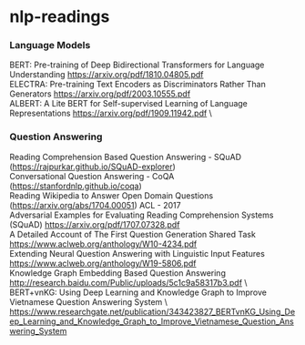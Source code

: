 # nlp-readings


### Language Models

BERT: Pre-training of Deep Bidirectional Transformers for Language Understanding https://arxiv.org/pdf/1810.04805.pdf \
ELECTRA: Pre-training Text Encoders as Discriminators Rather Than Generators https://arxiv.org/pdf/2003.10555.pdf \
ALBERT: A Lite BERT for Self-supervised Learning of Language Representations https://arxiv.org/pdf/1909.11942.pdf \


### Question Answering

Reading Comprehension Based Question Answering - SQuAD (https://rajpurkar.github.io/SQuAD-explorer) \
Conversational Question Answering - CoQA (https://stanfordnlp.github.io/coqa) \
Reading Wikipedia to Answer Open Domain Questions (https://arxiv.org/abs/1704.00051) ACL - 2017 \
Adversarial Examples for Evaluating Reading Comprehension Systems (SQuAD) https://arxiv.org/pdf/1707.07328.pdf \
A Detailed Account of The First Question Generation Shared Task https://www.aclweb.org/anthology/W10-4234.pdf \
Extending Neural Question Answering with Linguistic Input Features https://www.aclweb.org/anthology/W19-5806.pdf \
Knowledge Graph Embedding Based Question Answering http://research.baidu.com/Public/uploads/5c1c9a58317b3.pdf \ 
BERT+vnKG: Using Deep Learning and Knowledge Graph to Improve Vietnamese Question Answering System \ https://www.researchgate.net/publication/343423827_BERTvnKG_Using_Deep_Learning_and_Knowledge_Graph_to_Improve_Vietnamese_Question_Answering_System


